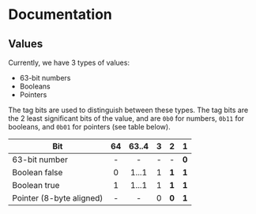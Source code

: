 # Documentation

## Values

Currently, we have 3 types of values:
- 63-bit numbers
- Booleans
- Pointers

The tag bits are used to distinguish between these types. The tag bits are the 2 least significant bits of the value, and are `0b0` for numbers, `0b11` for booleans, and `0b01` for pointers (see table below).

| Bit                      | 64 | 63..4 | 3 |   2   |   1   |
|--------------------------|:--:|:-----:|:-:|:-----:|:-----:|
| 63-bit number            |  - |   -   | - |   -   | **0** |
| Boolean false            |  0 | 1...1 | 1 | **1** | **1** |
| Boolean true             |  1 | 1...1 | 1 | **1** | **1** |
| Pointer (8-byte aligned) |  - |   -   | 0 | **0** | **1** |